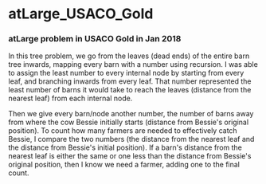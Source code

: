 # atLarge_USACO_Gold
### atLarge problem in USACO Gold in Jan 2018

In this tree problem, we go from the leaves (dead ends) of the entire barn tree inwards, mapping every barn
with a number using recursion. I was able to assign the least number to every internal node by starting from
every leaf, and branching inwards from every leaf. That number represented the least number of barns it would
take to reach the leaves (distance from the nearest leaf) from each internal node.

Then we give every barn/node another number, the number of barns away from where the cow Bessie initially starts
(distance from Bessie's original position). To count how many farmers are needed to effectively catch Bessie,
I compare the two numbers (the distance from the nearest leaf and the distance from Bessie's initial position).
If a barn's distance from the nearest leaf is either the same or one less than the distance from
Bessie's original position, then I know we need a farmer, adding one to the final count.
